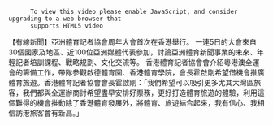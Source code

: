 
          To view this video please enable JavaScript, and consider upgrading to a web browser that
          supports HTML5 video
【有線新聞】亞洲體育記者協會周年大會首次在香港舉行。
一連5日的大會來自30個國家及地區、近100位亞洲媒體代表參加，討論亞洲體育新聞事業的未來、年輕記者培訓課程、戰略規劃、文化交流等。
香港體育記者協會會介紹粵港澳全運會的籌備工作，帶隊參觀啟德體育園、香港體育學院，會長霍啟剛希望借機會推廣體育旅遊。香港體育記者協會會長霍啟剛：「我們希望可以吸引更多尤其大灣區旅客，我們都與全運辦商討希望盡早安排好票務，更好打造體育旅遊的體驗，利用這個難得的機會推動除了香港體育發展外，將體育、旅遊結合起來，我有信心、我相信訪港旅客會有新高。」